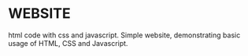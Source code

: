 # WEBSITE
html code with css and javascript.
Simple website, demonstrating basic usage of HTML, CSS and Javascript.

